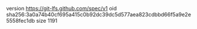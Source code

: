 version https://git-lfs.github.com/spec/v1
oid sha256:3a0a74b40cf695a415c0b92dc39dc5d577aea823cdbbd66f5a9e2e5558fec1db
size 1191
